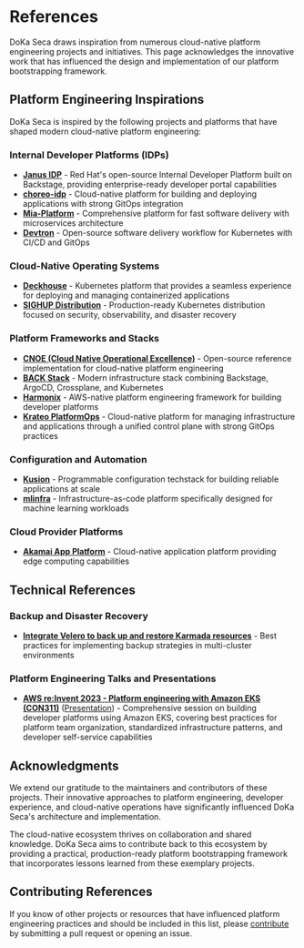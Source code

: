 # References

DoKa Seca draws inspiration from numerous cloud-native platform engineering projects and initiatives.
This page acknowledges the innovative work that has influenced the design and implementation of our platform bootstrapping framework.

## Platform Engineering Inspirations

DoKa Seca is inspired by the following projects and platforms that have shaped modern cloud-native platform engineering:

### Internal Developer Platforms (IDPs)

- **[Janus IDP](https://janus-idp.io/)** - Red Hat's open-source Internal Developer Platform built on Backstage, providing enterprise-ready developer portal capabilities
- **[choreo-idp](https://github.com/choreo-idp/choreo)** - Cloud-native platform for building and deploying applications with strong GitOps integration
- **[Mia-Platform](https://docs.mia-platform.eu/)** - Comprehensive platform for fast software delivery with microservices architecture
- **[Devtron](https://docs.devtron.ai/)** - Open-source software delivery workflow for Kubernetes with CI/CD and GitOps

### Cloud-Native Operating Systems

- **[Deckhouse](https://github.com/deckhouse/deckhouse)** - Kubernetes platform that provides a seamless experience for deploying and managing containerized applications
- **[SIGHUP Distribution](https://github.com/sighupio/distribution)** - Production-ready Kubernetes distribution focused on security, observability, and disaster recovery

### Platform Frameworks and Stacks

- **[CNOE (Cloud Native Operational Excellence)](https://cnoe.io/)** - Open-source reference implementation for cloud-native platform engineering
- **[BACK Stack](https://backstack.dev/)** - Modern infrastructure stack combining Backstage, ArgoCD, Crossplane, and Kubernetes
- **[Harmonix](https://harmonixonaws.io/)** - AWS-native platform engineering framework for building developer platforms
- **[Krateo PlatformOps](https://krateo.io/)** - Cloud-native platform for managing infrastructure and applications through a unified control plane with strong GitOps practices

### Configuration and Automation

- **[Kusion](https://github.com/KusionStack/kusion)** - Programmable configuration techstack for building reliable applications at scale
- **[mlinfra](https://mlinfra.io/latest/)** - Infrastructure-as-code platform specifically designed for machine learning workloads

### Cloud Provider Platforms

- **[Akamai App Platform](https://apl-docs.net/docs/akamai-app-platform/introduction)** - Cloud-native application platform providing edge computing capabilities

## Technical References

### Backup and Disaster Recovery

- **[Integrate Velero to back up and restore Karmada resources](https://karmada.io/docs/administrator/backup/working-with-velero)** - Best practices for implementing backup strategies in multi-cluster environments

### Platform Engineering Talks and Presentations

- **[AWS re:Invent 2023 - Platform engineering with Amazon EKS (CON311)](https://www.youtube.com/watch?v=eLxBnGoBltc)** ([Presentation](https://d1.awsstatic.com/events/Summits/reinvent2023/CON311_Platform-engineering-with-Amazon-EKS.pdf)) - Comprehensive session on building developer platforms using Amazon EKS, covering best practices for platform team organization, standardized infrastructure patterns, and developer self-service capabilities

## Acknowledgments

We extend our gratitude to the maintainers and contributors of these projects. Their innovative approaches to platform engineering, developer experience, and cloud-native operations have significantly influenced DoKa Seca's architecture and implementation.

The cloud-native ecosystem thrives on collaboration and shared knowledge. DoKa Seca aims to contribute back to this ecosystem by providing a practical, production-ready platform bootstrapping framework that incorporates lessons learned from these exemplary projects.

## Contributing References

If you know of other projects or resources that have influenced platform engineering practices and should be included in this list, please [contribute](contributing.md) by submitting a pull request or opening an issue.
